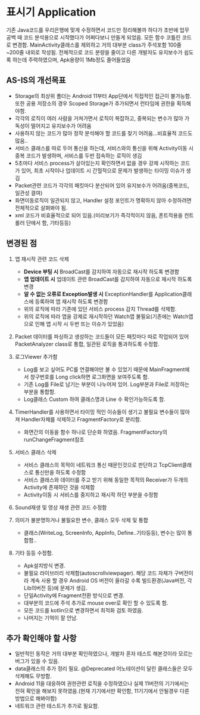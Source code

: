 # 표시기 Application
기존 Java코드를 우리은행에 맞게 수정하면서 코드만 정리해볼까 하다가 
초반에 업무공백 때 코드 분석용으로 시작했다가 어쩌다보니 만들게 되었음.
모든 함수 코틀린 코드로 변경함. MainActivity클래스를 제외하고 거의 대부분 class가 주석포함 100줄~200줄 내외로 작성됨.
전체적으로 코드 분량을 줄이고 다른 개발자도 유지보수가 쉽도록 하는데 주력하였으며, Apk용량이 1Mb정도 줄어들었음

## AS-IS의 개선목표
- Storage의 최상위 폴더는 Android 11부터 App단에서 직접적인 접근이 불가능함. 또한 공용 저장소의 경우 Scoped Storage가 추가되면서 런타임에 권한을 획득해야함.  
- 각각의 로직이 여러 사람을 거쳐가면서 로직이 복잡하고, 중복되는 변수가 많아 가독성이 떨어지고 유지보수가 어려움
- 사용하지 않는 코드가 많아 정작 분석해야 할 코드를 찾기 어려움...비효율적 코드도 많음..
- 서비스 클래스를 따로 두어 통신을 하는데, 서비스와의 통신을 위해 Activity이동 시 중복 코드가 발생하며, 서비스를 두번 접속하는 로직이 생김
- 5초마다 서비스 process가 살아있는지 확인하면서 없을 경우 강제 시작하는 코드가 있어, 최초 시작이나 업데이트 시 간헐적으로 문제가 발생하는 타이밍 이슈가 생김
- Packet관련 코드가 각각의 패킷마다 분산되어 있어 유지보수가 어려움(중복코드, 일관성 결여)
- 화면이동로직이 일관되지 않고, Handler 설정 포인트가 명확하지 않아 수정하려면 전체적으로 살펴봐야 됨.  
- xml 코드가 비효율적으로 되어 있음.(미리보기가 즉각적이지 않음, 폰트적용을 컨트롤러 단에서 함, 기타등등)

## 변경된 점
1. 앱 재시작 관련 코드 삭제
   - **Device 부팅 시** BroadCast를 감지하여 자동으로 재시작 하도록 변경함
   - **앱 업데이트 시** 업데이트 관련 BroadCast를 감지하여 자동으로 재시작 하도록 변경
   - **알 수 없는 오류로 Exception발생 시** ExceptionHandler를 Application클래스에 등록하여 앱 재시작 하도록 변경함
   - 위의 로직에 따라 기존에 있던 서비스 process 감지 Thread를 삭제함. 
   - 위의 로직에 따라 앱을 강제로 재시작하던 Watch앱 불필요(기존에는 Watch앱으로 인해 앱 시작 시 두번 뜨는 이슈가 있었음)
   
2. Packet 데이터를 파싱하고 생성하는 코드들이 모든 패킷마다 따로 작업되어 있어 PacketAnalyzer class로 통합, 일관된 로직을 통과하도록 수정함. 
   
3. 로그Viewer 추가함
   - Log를 보고 싶어도 PC를 연결해야만 볼 수 있었기 때문에 MainFragment에서 창구번호를 Long click하면 로그화면을 보여주도록 함.
   - 기존 Log를 File로 남기는 부분이 나누어져 있어. Log부분과 File로 저장하는 부분을 통합함.
   - Log클래스 Custom 하여 클래스명과 Line 수 확인가능하도록 함.

4. TimerHandler를 사용하면서 타이밍 적인 이슈들이 생기고 불필요 변수들이 많아져 Handler자체를 삭제하고 FragmentFactory로 분리함.
   - 화면간의 이동을 함수 하나로 단순화 하였음. FragmentFactory의 runChangeFragment참조
   
5. 서비스 클래스 삭제
   - 서비스 클래스의 목적이 네트워크 통신 때문인것으로 판단하고 TcpClient클래스로 통신만을 하도록 수정함
   - 서비스 클래스와 데이터를 주고 받기 위해 동일한 목적의 Receiver가 두개의 Activity에 존재하던 것을 삭제함
   - Activity이동 시 서비스를 중지하고 재시작 하던 부분을 수정함
   
6. Sound재생 및 영상 재생 관련 코드 수정함

7. 의미가 불분명하거나 불필요한 변수, 클래스 모두 삭제 및 통합
   - 클래스(WriteLog, ScreenInfo, AppInfo, Define..기타등등), 변수는 많이 통합함..

8. 기타 등등 수정함.
   - Apk설치방식 변경.
   - 불필요 라이브러리 삭제함(autoscrollviewpager). 해당 코드 자체가 구버전이라 계속 사용 할 경우 Android OS 버전이 올라갈 수록 빌드환경(Java버전, 각Lib의버전 등)에 문제가 생김.   
   - 단일Activity에 Fragment전환 방식으로 변경.
   - 대부분의 코드에 주석 추가로 mouse over로 확인 할 수 있도록 함.
   - 모든 코드를 kotlin으로 변경하면서 최적화 검토 하였음.
   - 나머지는 기억이 잘 안남.

## 추가 확인해야 할 사항
   - 일반적인 동작은 거의 대부분 확인하였으나, 개발자 혼자 테스트 해본것이라 모르는 버그가 있을 수 있음.
   - data클래스의 추가 정리 필요. @Deprecated 어노테이션이 달린 클래스들은 모두 삭제해도 무방함.
   - Android 11을 대응하여 권한관련 로직을 수정하였으나 실제 11버전의 기기에서는 전혀 확인을 해보지 못하였음.(현재 기기에서만 확인함, 11기기에서 안될경우 다른 방법으로 해봐야함)
   - 네트워크 관련 테스트가 추가로 필요함.
